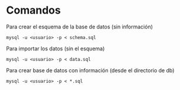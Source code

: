 # Comandos
Para crear el esquema de la base de datos (sin información)
```
mysql -u <usuario> -p < schema.sql
```

Para importar los datos (sin el esquema)
```
mysql -u <usuario> -p < data.sql
```

Para crear base de datos con información (desde el directorio de db)
```
mysql -u <usuario> -p < *.sql
```
